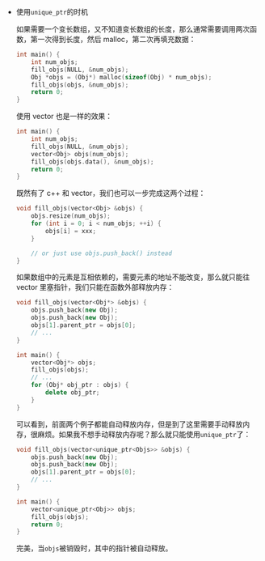 * 使用`unique_ptr`的时机

    如果需要一个变长数组，又不知道变长数组的长度，那么通常需要调用两次函数，第一次得到长度，然后 malloc，第二次再填充数据：

    ```cpp
    int main() {
        int num_objs;
        fill_objs(NULL, &num_objs);
        Obj *objs = (Obj*) malloc(sizeof(Obj) * num_objs);
        fill_objs(objs, &num_objs);
        return 0;
    }
    ```

    使用 vector 也是一样的效果：

    ```cpp
    int main() {
        int num_objs;
        fill_objs(NULL, &num_objs);
        vector<Obj> objs(num_objs);
        fill_objs(objs.data(), &num_objs);
        return 0;
    }
    ```

    既然有了 c++ 和 vector，我们也可以一步完成这两个过程：

    ```cpp
    void fill_objs(vector<Obj> &objs) {
        objs.resize(num_objs);
        for (int i = 0; i < num_objs; ++i) {
            objs[i] = xxx;
        }

        // or just use objs.push_back() instead
    }
    ```

    如果数组中的元素是互相依赖的，需要元素的地址不能改变，那么就只能往 vector 里塞指针，我们只能在函数外部释放内存：

    ```cpp
    void fill_objs(vector<Obj*> &objs) {
        objs.push_back(new Obj);
        objs.push_back(new Obj);
        objs[1].parent_ptr = objs[0];
        // ...
    }

    int main() {
        vector<Obj*> objs;
        fill_objs(objs);
        // ...
        for (Obj* obj_ptr : objs) {
            delete obj_ptr;
        }
    }
    ```

    可以看到，前面两个例子都能自动释放内存，但是到了这里需要手动释放内存，很麻烦。如果我不想手动释放内存呢？那么就只能使用`unique_ptr`了：

    ```cpp
    void fill_objs(vector<unique_ptr<Objs>> &objs) {
        objs.push_back(new Obj);
        objs.push_back(new Obj);
        objs[1].parent_ptr = objs[0];
        // ...
    }

    int main() {
        vector<unique_ptr<Obj>> objs;
        fill_objs(objs);
        return 0;
    }
    ```

    完美，当`objs`被销毁时，其中的指针被自动释放。